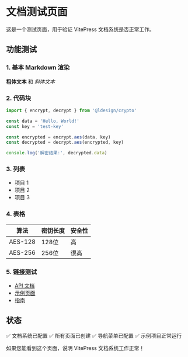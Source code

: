 # 文档测试页面

这是一个测试页面，用于验证 VitePress 文档系统是否正常工作。

## 功能测试

### 1. 基本 Markdown 渲染

**粗体文本** 和 *斜体文本*

### 2. 代码块

```typescript
import { encrypt, decrypt } from '@ldesign/crypto'

const data = 'Hello, World!'
const key = 'test-key'

const encrypted = encrypt.aes(data, key)
const decrypted = decrypt.aes(encrypted, key)

console.log('解密结果:', decrypted.data)
```

### 3. 列表

- 项目 1
- 项目 2
- 项目 3

### 4. 表格

| 算法 | 密钥长度 | 安全性 |
|------|----------|--------|
| AES-128 | 128位 | 高 |
| AES-256 | 256位 | 很高 |

### 5. 链接测试

- [API 文档](./api/index.md)
- [示例页面](./examples/index.md)
- [指南](./guide/quick-start.md)

## 状态

✅ 文档系统已配置
✅ 所有页面已创建
✅ 导航菜单已配置
✅ 示例项目正常运行

如果您能看到这个页面，说明 VitePress 文档系统工作正常！
